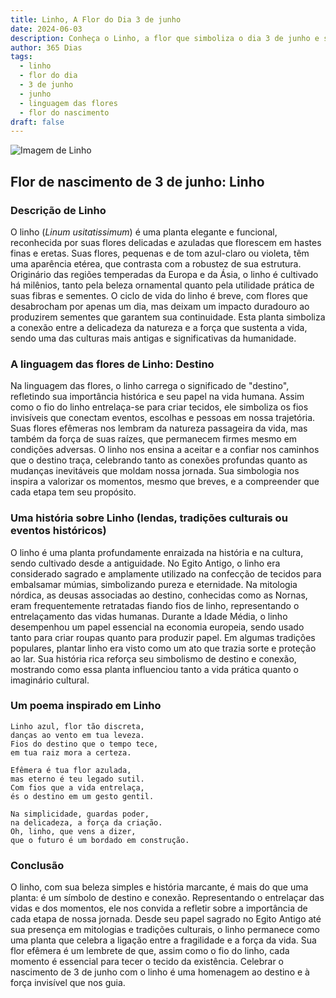 ```yaml
---
title: Linho, A Flor do Dia 3 de junho
date: 2024-06-03
description: Conheça o Linho, a flor que simboliza o dia 3 de junho e seu significado 'Destino'. Explore a beleza e o simbolismo desta flor encantadora.
author: 365 Dias
tags:
  - linho
  - flor do dia
  - 3 de junho
  - junho
  - linguagem das flores
  - flor do nascimento
draft: false
---
```


![Imagem de Linho](https://cdn.pixabay.com/photo/2020/06/08/04/09/macro-5272869_640.jpg#center)


## Flor de nascimento de 3 de junho: Linho

### Descrição de Linho

O linho (_Linum usitatissimum_) é uma planta elegante e funcional, reconhecida por suas flores delicadas e azuladas que florescem em hastes finas e eretas. Suas flores, pequenas e de tom azul-claro ou violeta, têm uma aparência etérea, que contrasta com a robustez de sua estrutura. Originário das regiões temperadas da Europa e da Ásia, o linho é cultivado há milênios, tanto pela beleza ornamental quanto pela utilidade prática de suas fibras e sementes. O ciclo de vida do linho é breve, com flores que desabrocham por apenas um dia, mas deixam um impacto duradouro ao produzirem sementes que garantem sua continuidade. Esta planta simboliza a conexão entre a delicadeza da natureza e a força que sustenta a vida, sendo uma das culturas mais antigas e significativas da humanidade.

### A linguagem das flores de Linho: Destino

Na linguagem das flores, o linho carrega o significado de "destino", refletindo sua importância histórica e seu papel na vida humana. Assim como o fio do linho entrelaça-se para criar tecidos, ele simboliza os fios invisíveis que conectam eventos, escolhas e pessoas em nossa trajetória. Suas flores efêmeras nos lembram da natureza passageira da vida, mas também da força de suas raízes, que permanecem firmes mesmo em condições adversas. O linho nos ensina a aceitar e a confiar nos caminhos que o destino traça, celebrando tanto as conexões profundas quanto as mudanças inevitáveis que moldam nossa jornada. Sua simbologia nos inspira a valorizar os momentos, mesmo que breves, e a compreender que cada etapa tem seu propósito.

### Uma história sobre Linho (lendas, tradições culturais ou eventos históricos)

O linho é uma planta profundamente enraizada na história e na cultura, sendo cultivado desde a antiguidade. No Egito Antigo, o linho era considerado sagrado e amplamente utilizado na confecção de tecidos para embalsamar múmias, simbolizando pureza e eternidade. Na mitologia nórdica, as deusas associadas ao destino, conhecidas como as Nornas, eram frequentemente retratadas fiando fios de linho, representando o entrelaçamento das vidas humanas. Durante a Idade Média, o linho desempenhou um papel essencial na economia europeia, sendo usado tanto para criar roupas quanto para produzir papel. Em algumas tradições populares, plantar linho era visto como um ato que trazia sorte e proteção ao lar. Sua história rica reforça seu simbolismo de destino e conexão, mostrando como essa planta influenciou tanto a vida prática quanto o imaginário cultural.

### Um poema inspirado em Linho

```
Linho azul, flor tão discreta,  
danças ao vento em tua leveza.  
Fios do destino que o tempo tece,  
em tua raiz mora a certeza.  

Efêmera é tua flor azulada,  
mas eterno é teu legado sutil.  
Com fios que a vida entrelaça,  
és o destino em um gesto gentil.  

Na simplicidade, guardas poder,  
na delicadeza, a força da criação.  
Oh, linho, que vens a dizer,  
que o futuro é um bordado em construção.  
```

### Conclusão

O linho, com sua beleza simples e história marcante, é mais do que uma planta: é um símbolo de destino e conexão. Representando o entrelaçar das vidas e dos momentos, ele nos convida a refletir sobre a importância de cada etapa de nossa jornada. Desde seu papel sagrado no Egito Antigo até sua presença em mitologias e tradições culturais, o linho permanece como uma planta que celebra a ligação entre a fragilidade e a força da vida. Sua flor efêmera é um lembrete de que, assim como o fio do linho, cada momento é essencial para tecer o tecido da existência. Celebrar o nascimento de 3 de junho com o linho é uma homenagem ao destino e à força invisível que nos guia.